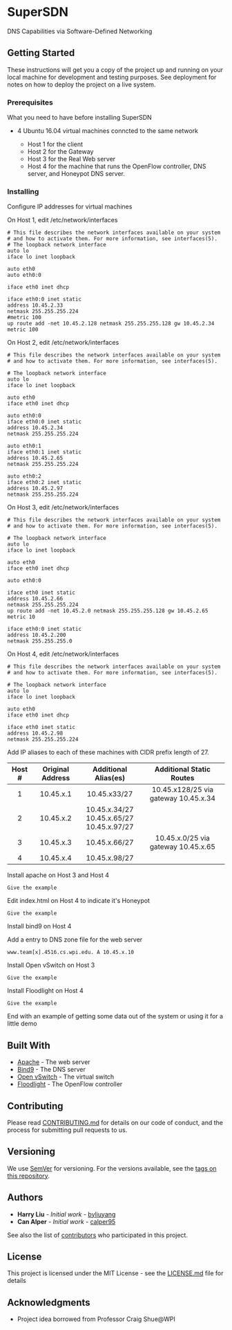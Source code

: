 # SuperSDN

DNS Capabilities via Software-Defined Networking

## Getting Started

These instructions will get you a copy of the project up and running on your local machine for development and testing purposes. See deployment for notes on how to deploy the project on a live system.

### Prerequisites

What you need to have before installing SuperSDN

 - 4 Ubuntu 16.04 virtual machines conncted to the same network

 	* Host 1 for the client
 	* Host 2 for the Gateway
  	* Host 3 for the Real Web server
  	* Host 4 for the machine that runs the OpenFlow controller, DNS server, and Honeypot DNS server.

### Installing

Configure IP addresses for virtual machines

On Host 1, edit /etc/network/interfaces
  
 ```
# This file describes the network interfaces available on your system
# and how to activate them. For more information, see interfaces(5).
# The loopback network interface
auto lo
iface lo inet loopback
	
auto eth0
auto eth0:0
	
iface eth0 inet dhcp
	
iface eth0:0 inet static
address 10.45.2.33
netmask 255.255.255.224
#metric 100
up route add -net 10.45.2.128 netmask 255.255.255.128 gw 10.45.2.34 metric 100
 ```
  
  On Host 2, edit /etc/network/interfaces

```
# This file describes the network interfaces available on your system
# and how to activate them. For more information, see interfaces(5).

# The loopback network interface
auto lo
iface lo inet loopback

auto eth0
iface eth0 inet dhcp

auto eth0:0
iface eth0:0 inet static
address 10.45.2.34
netmask 255.255.255.224

auto eth0:1
iface eth0:1 inet static
address 10.45.2.65
netmask 255.255.255.224

auto eth0:2
iface eth0:2 inet static
address 10.45.2.97
netmask 255.255.255.224
```

On Host 3, edit /etc/network/interfaces

```
# This file describes the network interfaces available on your system
# and how to activate them. For more information, see interfaces(5).

# The loopback network interface
auto lo
iface lo inet loopback

auto eth0
iface eth0 inet dhcp

auto eth0:0

iface eth0 inet static
address 10.45.2.66
netmask 255.255.255.224
up route add -net 10.45.2.0 netmask 255.255.255.128 gw 10.45.2.65 metric 10

iface eth0:0 inet static
address 10.45.2.200
netmask 255.255.255.0
```

On Host 4, edit /etc/network/interfaces

```
# This file describes the network interfaces available on your system
# and how to activate them. For more information, see interfaces(5).

# The loopback network interface
auto lo
iface lo inet loopback

auto eth0
iface eth0 inet dhcp

iface eth0 inet static
address 10.45.2.98
netmask 255.255.255.224
```

Add IP aliases to each of these machines with CIDR prefix length of 27. 

| Host # | Original Address | Additional Alias(es)	 | Additional Static Routes                        |
| :-------: | :----------------------: | :--------------------------: | :----------------------------------------------------: || 1 	      | 10.45.x.1               | 10.45.x33/27             | 10.45.x128/25 via gateway 10.45.x.34 |
| 2  	      | 10.45.x.2		| 10.45.x.34/27 <br/>10.45.x.65/27 <br/> 10.45.x.97/27 |      || 3          | 10.45.x.3		| 10.45.x.66/27           | 10.45.x.0/25 via gateway 10.45.x.65     |
| 4 	      | 10.45.x.4 		| 10.45.x.98/27	      |	                                                                      |

Install apache on Host 3 and Host 4

```
Give the example
```
Edit index.html on Host 4 to indicate it's Honeypot

```
Give the example
```

Install bind9 on Host 4

Add a entry to DNS zone file for the web server

```
www.team[x].4516.cs.wpi.edu. A 10.45.x.10
```

Install Open vSwitch on Host 3

```
Give the example
```

Install Floodlight on Host 4

```
Give the example
```

End with an example of getting some data out of the system or using it for a little demo

## Built With

* [Apache](https://httpd.apache.org/docs/2.4) - The web server
* [Bind9](http://www.bind9.net) - The DNS server
* [Open vSwitch](http://openvswitch.org) - The virtual switch
* [Floodlight](http://www.projectfloodlight.org) - The OpenFlow controller

## Contributing

Please read [CONTRIBUTING.md](https://gist.github.com/PurpleBooth/b24679402957c63ec426) for details on our code of conduct, and the process for submitting pull requests to us.

## Versioning

We use [SemVer](http://semver.org/) for versioning. For the versions available, see the [tags on this repository](https://github.com/byliuyang/SuperSDN/tags). 

## Authors

* **Harry Liu** - *Initial work* - [byliuyang](https://github.com/byliuyang)
* **Can Alper** - *Initial work* - [calper95](https://github.com/calper95)

See also the list of [contributors](https://github.com/byliuyang/SuperSDN/contributors) who participated in this project.

## License

This project is licensed under the MIT License - see the [LICENSE.md](LICENSE.md) file for details

## Acknowledgments

* Project idea borrowed from Professor Craig Shue@WPI
